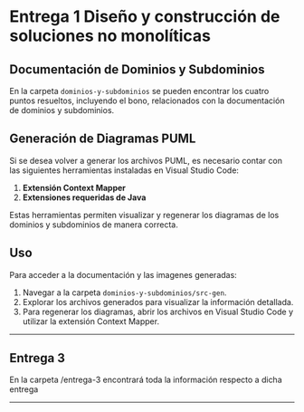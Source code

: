 # Entrega 1 Diseño y construcción de soluciones no monolíticas


## Documentación de Dominios y Subdominios

En la carpeta `dominios-y-subdominios` se pueden encontrar los cuatro puntos resueltos, incluyendo el bono, relacionados con la documentación de dominios y subdominios.

## Generación de Diagramas PUML

Si se desea volver a generar los archivos PUML, es necesario contar con las siguientes herramientas instaladas en Visual Studio Code:

1. **Extensión Context Mapper**
2. **Extensiones requeridas de Java**

Estas herramientas permiten visualizar y regenerar los diagramas de los dominios y subdominios de manera correcta.

## Uso

Para acceder a la documentación y las imagenes generadas:

1. Navegar a la carpeta `dominios-y-subdominios/src-gen`.
2. Explorar los archivos generados para visualizar la información detallada.
3. Para regenerar los diagramas, abrir los archivos en Visual Studio Code y utilizar la extensión Context Mapper.

---



## Entrega 3

En la carpeta /entrega-3 encontrará toda la información respecto a dicha entrega


---

